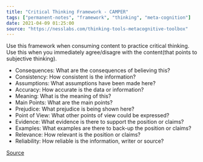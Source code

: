 ```yaml
---
title: "Critical Thinking Framework - CAMPER"
tags: ["permanent-notes", "framework", "thinking", "meta-cognition"]
date: 2021-04-09 01:25:00
source: "https://nesslabs.com/thinking-tools-metacognitive-toolbox"
---
```


Use this framework when consuming content to practice critical thinking. Use this when you immediately agree/disagre with the content(that points to subjective thinking).

- Consequences: What are the consequences of believing this?
- Consistency: How consistent is the information?
- Assumptions: What assumptions have been made here?
- Accuracy: How accurate is the data or information?
- Meaning: What is the meaning of this?
- Main Points: What are the main points?
- Prejudice: What prejudice is being shown here?
- Point of View: What other points of view could be expressed?
- Evidence: What evidence is there to support the position or claims?
- Examples: What examples are there to back-up the position or claims?
- Relevance: How relevant is the position or claims?
- Reliability: How reliable is the information, writer or source?

[Source](https://nesslabs.com/thinking-tools-metacognitive-toolbox)